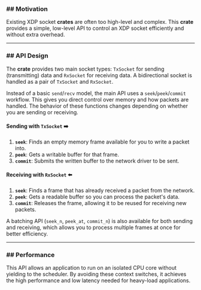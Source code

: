 
### ## Motivation

Existing XDP socket **crates** are often too high-level and complex. This **crate** provides a simple, low-level API to control an XDP socket efficiently and without extra overhead.

---
### ## API Design

The **crate** provides two main socket types: `TxSocket` for sending (transmitting) data and `RxSocket` for receiving data. A bidirectional socket is handled as a pair of `TxSocket` and `RxSocket`.

Instead of a basic `send`/`recv` model, the main API uses a `seek`/`peek`/`commit` workflow. This gives you direct control over memory and how packets are handled. The behavior of these functions changes depending on whether you are sending or receiving.

#### Sending with `TxSocket` ➡️
1.  **`seek`**: Finds an empty memory frame available for you to write a packet into.
2.  **`peek`**: Gets a writable buffer for that frame.
3.  **`commit`**: Submits the written buffer to the network driver to be sent.

#### Receiving with `RxSocket` ⬅️
1.  **`seek`**: Finds a frame that has already received a packet from the network.
2.  **`peek`**: Gets a readable buffer so you can process the packet's data.
3.  **`commit`**: Releases the frame, allowing it to be reused for receiving new packets.

A batching API (`seek_n`, `peek_at`, `commit_n`) is also available for both sending and receiving, which allows you to process multiple frames at once for better efficiency.

---
### ## Performance

This API allows an application to run on an isolated CPU core without yielding to the scheduler. By avoiding these context switches, it achieves the high performance and low latency needed for heavy-load applications.
